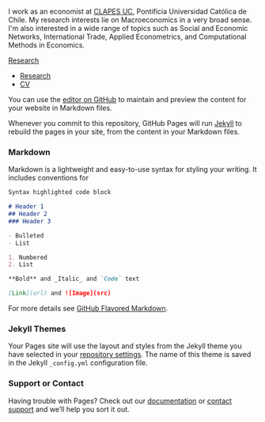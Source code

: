 I work as an economist at [CLAPES UC](http://www.clapesuc.cl/), Pontificia Universidad Católica de Chile. My research interests lie on Macroeconomics in a very broad sense. I'm also interested in a wide range of topics such as Social and Economic Networks, International Trade, Applied Econometrics, and Computational Methods in Economics.

[Research](https://github.com/asilvub/asilvub.github.io/edit/master/ASU_CV_ENG_type3.pdf)

<div class="navbar">
  <div class="navbar-inner">
      <ul class="nav">
          <li><a href="/pages/research.html">Research</a></li>
          <li><a href="ASU_CV_ENG_type3.pdf">CV</a></li>
      </ul>
  </div>
</div>

You can use the [editor on GitHub](https://github.com/asilvub/asilvub.github.io/edit/master/index.md) to maintain and preview the content for your website in Markdown files.

Whenever you commit to this repository, GitHub Pages will run [Jekyll](https://jekyllrb.com/) to rebuild the pages in your site, from the content in your Markdown files.

### Markdown

Markdown is a lightweight and easy-to-use syntax for styling your writing. It includes conventions for

```markdown
Syntax highlighted code block

# Header 1
## Header 2
### Header 3

- Bulleted
- List

1. Numbered
2. List

**Bold** and _Italic_ and `Code` text

[Link](url) and ![Image](src)
```

For more details see [GitHub Flavored Markdown](https://guides.github.com/features/mastering-markdown/).

### Jekyll Themes

Your Pages site will use the layout and styles from the Jekyll theme you have selected in your [repository settings](https://github.com/asilvub/asilvub.github.io/settings). The name of this theme is saved in the Jekyll `_config.yml` configuration file.

### Support or Contact

Having trouble with Pages? Check out our [documentation](https://help.github.com/categories/github-pages-basics/) or [contact support](https://github.com/contact) and we’ll help you sort it out.
